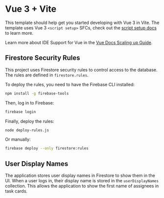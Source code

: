 # Vue 3 + Vite

This template should help get you started developing with Vue 3 in Vite. The template uses Vue 3 `<script setup>` SFCs, check out the [script setup docs](https://v3.vuejs.org/api/sfc-script-setup.html#sfc-script-setup) to learn more.

Learn more about IDE Support for Vue in the [Vue Docs Scaling up Guide](https://vuejs.org/guide/scaling-up/tooling.html#ide-support).

## Firestore Security Rules

This project uses Firestore security rules to control access to the database. The rules are defined in `firestore.rules`.

To deploy the rules, you need to have the Firebase CLI installed:

```bash
npm install -g firebase-tools
```

Then, log in to Firebase:

```bash
firebase login
```

Finally, deploy the rules:

```bash
node deploy-rules.js
```

Or manually:

```bash
firebase deploy --only firestore:rules
```

## User Display Names

The application stores user display names in Firestore to show them in the UI. When a user logs in, their display name is stored in the `userDisplayNames` collection. This allows the application to show the first name of assignees in task cards.
